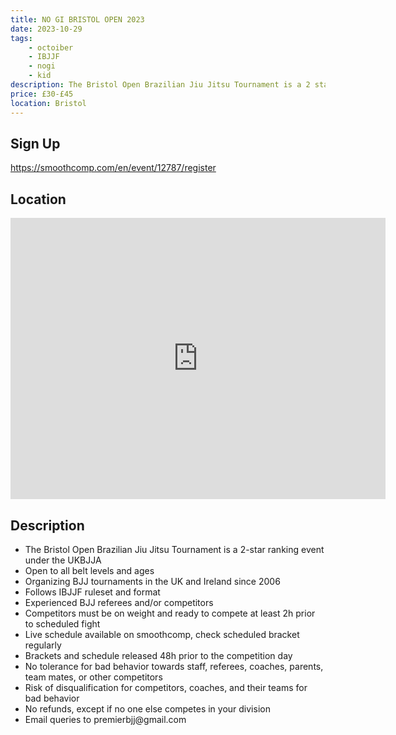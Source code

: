 ```yaml
---
title: NO GI BRISTOL OPEN 2023
date: 2023-10-29
tags:
    - octoiber
    - IBJJF
    - nogi 
    - kid
description: The Bristol Open Brazilian Jiu Jitsu Tournament is a 2 star ranking event under the UKBJJA and is open to all belt levels and ages.
price: £30-£45
location: Bristol
---
```

## Sign Up
https://smoothcomp.com/en/event/12787/register

## Location
<iframe src="https://www.google.com/maps/embed?pb=!1m17!1m12!1m3!1d2478.3689699466563!2d-2.5313803842266727!3d51.598127679650034!2m3!1f0!2f0!3f0!3m2!1i1024!2i768!4f13.1!3m2!1m1!2zNTHCsDM1JzUzLjMiTiAywrAzMSc0NS4xIlc!5e0!3m2!1sen!2suk!4v1690651275101!5m2!1sen!2suk" width="600" height="450" style="border:0;" allowfullscreen="" loading="lazy" referrerpolicy="no-referrer-when-downgrade"></iframe>

## Description
<ul>
  <li>The Bristol Open Brazilian Jiu Jitsu Tournament is a 2-star ranking event under the UKBJJA</li>
  <li>Open to all belt levels and ages</li>
  <li>Organizing BJJ tournaments in the UK and Ireland since 2006</li>
  <li>Follows IBJJF ruleset and format</li>
  <li>Experienced BJJ referees and/or competitors</li>
  <li>Competitors must be on weight and ready to compete at least 2h prior to scheduled fight</li>
  <li>Live schedule available on smoothcomp, check scheduled bracket regularly</li>
  <li>Brackets and schedule released 48h prior to the competition day</li>
  <li>No tolerance for bad behavior towards staff, referees, coaches, parents, team mates, or other competitors</li>
  <li>Risk of disqualification for competitors, coaches, and their teams for bad behavior</li>
  <li>No refunds, except if no one else competes in your division</li>
  <li>Email queries to premierbjj@gmail.com</li>
</ul>